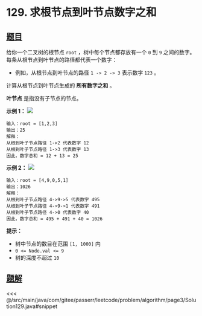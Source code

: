 # 129. 求根节点到叶节点数字之和

## [题目](https://leetcode.cn/problems/sum-root-to-leaf-numbers/)
给你一个二叉树的根节点 `root` ，树中每个节点都存放有一个 `0` 到 `9` 之间的数字。  
每条从根节点到叶节点的路径都代表一个数字：

* 例如，从根节点到叶节点的路径 `1 -> 2 -> 3` 表示数字 `123` 。

计算从根节点到叶节点生成的 **所有数字之和** 。

**叶节点** 是指没有子节点的节点。

**示例 1：**
![](https://assets.leetcode.com/uploads/2021/02/19/num1tree.jpg)

    输入：root = [1,2,3]
    输出：25
    解释：
    从根到叶子节点路径 1->2 代表数字 12
    从根到叶子节点路径 1->3 代表数字 13
    因此，数字总和 = 12 + 13 = 25

**示例 2：**
![](https://assets.leetcode.com/uploads/2021/02/19/num2tree.jpg)

    输入：root = [4,9,0,5,1]
    输出：1026
    解释：
    从根到叶子节点路径 4->9->5 代表数字 495
    从根到叶子节点路径 4->9->1 代表数字 491
    从根到叶子节点路径 4->0 代表数字 40
    因此，数字总和 = 495 + 491 + 40 = 1026

**提示：**

* 树中节点的数目在范围 `[1, 1000]` 内
* `0 <= Node.val <= 9`
* 树的深度不超过 `10`


## [题解](https://github.com/PasseRR/JavaLeetCode/blob/master/src/main/java/com/gitee/passerr/leetcode/problem/algorithm/page3/Solution129.java)

<<< @/src/main/java/com/gitee/passerr/leetcode/problem/algorithm/page3/Solution129.java#snippet
